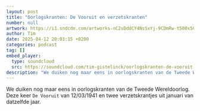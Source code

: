 ```yaml
---
layout: post
title: "Oorlogskranten: De Vooruit en verzetskranten"
number: null
artwork: https://i1.sndcdn.com/artworks-nC2sDddCY4NsSxYj-9CDmRw-t500x500.png
author: Tim
date: 2025-04-12 20:03:15 +0200
categories: podcast
tag: []
embed_player:
  type: soundcloud
  src: https://soundcloud.com/tim-gistelinck/oorlogskranten-de-vooruit-en-verzetskranten
description: "We duiken nog maar eens in oorlogskranten van de Tweede Wereldoorlog."
---
```

We duiken nog maar eens in oorlogskranten van de Tweede Wereldoorlog. Deze keer `De Vooruit` van 12/03/1941 en twee verzetskrantjes uit januari van datzelfde jaar.
